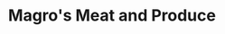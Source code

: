 ---
title: "Magro's Meat and Produce"
url: /springfield/magros-meat-and-produce/
shop: Metzgerei
---